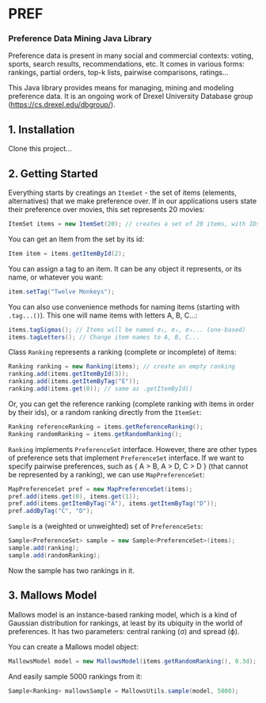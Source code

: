 # PREF
### Preference Data Mining Java Library

Preference data is present in many social and commercial contexts: voting, sports, search results, recommendations, etc. It comes in various forms: rankings, partial orders, top-k lists, pairwise comparisons, ratings...

This Java library provides means for managing, mining and modeling preference data. It is an ongoing work of Drexel University Database group (https://cs.drexel.edu/dbgroup/).

## 1. Installation

Clone this project...



## 2. Getting Started

Everything starts by creatings an `ItemSet` - the set of items (elements, alternatives) that we make preference over. If in our applications users state their preference over movies, this set represents 20 movies:
```java
ItemSet items = new ItemSet(20); // creates a set of 20 items, with IDs 0..19
```

You can get an Item from the set by its id:
```java
Item item = items.getItemById(2);
```

You can assign a tag to an item. It can be any object it represents, or its name, or whatever you want:
```java
item.setTag("Twelve Monkeys");
```

You can also use convenience methods for naming items (starting with `.tag...()`). This one will name items with letters A, B, C...:
```java
items.tagSigmas(); // Items will be named σ₁, σ₂, σ₃... (one-based)
items.tagLetters(); // Change item names to A, B, C...
```

Class `Ranking` represents a ranking (complete or incomplete) of items:

```java
Ranking ranking = new Ranking(items); // create an empty ranking
ranking.add(items.getItemById(3));
ranking.add(items.getItemByTag("E"));
ranking.add(items.get(0)); // same as .getItemById()
```

Or, you can get the reference ranking (complete ranking with items in order by their ids), or a random ranking directly from the `ItemSet`:

```java
Ranking referenceRanking = items.getReferenceRanking();
Ranking randomRanking = items.getRandomRanking();
```

`Ranking` implements `PreferenceSet` interface. However, there are other types of preference sets that implement `PreferenceSet` interface. If we want to specify pairwise preferences, such as { A > B, A > D, C > D } (that cannot be represented by a ranking), we can use `MapPreferenceSet`:

```java
MapPreferenceSet pref = new MapPreferenceSet(items);
pref.add(items.get(0), items.get(1));
pref.add(items.getItemByTag("A"), items.getItemByTag("D"));
pref.addByTag("C", "D");
```

`Sample` is a (weighted or unweighted) set of `PreferenceSets`:

```java
Sample<PreferenceSet> sample = new Sample<PreferenceSet>(items);
sample.add(ranking);
sample.add(randomRanking);
```

Now the sample has two rankings in it.


## 3. Mallows Model

Mallows model is an instance-based ranking model, which is a kind of Gaussian distribution for rankings, at least by its ubiquity in the world of preferences. It has two parameters: central ranking (σ) and spread (ϕ).


You can create a Mallows model object:
```java
MallowsModel model = new MallowsModel(items.getRandomRanking(), 0.3d);
```

And easily sample 5000 rankings from it:
```java
Sample<Ranking> mallowsSample = MallowsUtils.sample(model, 5000);
```
